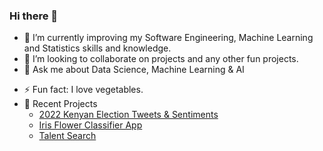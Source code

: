 ### Hi there 👋

<!-- - 🔭 I’m currently working on 100 Days of Python, Machine Learning & APIs. -->
- 🌱 I’m currently improving my Software Engineering, Machine Learning and Statistics skills and knowledge.
- 👯 I’m looking to collaborate on projects and any other fun projects.
- 💬 Ask me about Data Science, Machine Learning & AI
<!-- - 📫 How to reach me: www.linkedin.com/in/joseph-magiya -->
- ⚡ Fun fact: I love vegetables.
- 👷 Recent Projects 
     - [2022 Kenyan Election Tweets & Sentiments](https://electionke22.herokuapp.com/)
     - [Iris Flower Classifier App](https://iris-classifier--app.herokuapp.com/)
     - [Talent Search](https://talentsearch1.herokuapp.com/)
